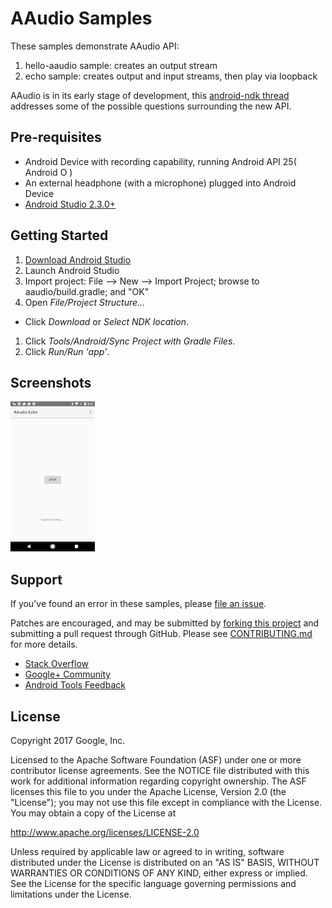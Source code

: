 AAudio Samples
==============
These samples demonstrate AAudio API:
1. hello-aaudio sample: creates an output stream
1. echo sample: creates output and input streams, then play via loopback

AAudio is in its early stage of development, this [android-ndk thread](https://groups.google.com/forum/#!topic/android-ndk/Ox7L8V5ZF5s) addresses some of the possible questions surrounding the new API.

Pre-requisites
-----------
* Android Device with recording capability, running Android API 25( Android O )
* An external headphone (with a microphone) plugged into Android Device
* [Android Studio 2.3.0+](https://developer.android.com/studio/index.html)

Getting Started
---------------
1. [Download Android Studio](https://developer.android.com/studio/index.html)
1. Launch Android Studio
1. Import project: File --> New --> Import Project; browse to aaudio/build.gradle; and "OK"
1. Open *File/Project Structure...*
  - Click *Download* or *Select NDK location*.
1. Click *Tools/Android/Sync Project with Gradle Files*.
1. Click *Run/Run 'app'*.

Screenshots
-----------
![screenshot](screenshot.png)

Support
-------
If you've found an error in these samples, please [file an issue](https://github.com/googlesamples/android-audio-high-performance/issues/new).

Patches are encouraged, and may be submitted by [forking this project](https://github.com/googlesamples/android-audio-high-performance/fork) and
submitting a pull request through GitHub. Please see [CONTRIBUTING.md](../CONTRIBUTING.md) for more details.

- [Stack Overflow](http://stackoverflow.com/questions/tagged/android-ndk)
- [Google+ Community](https://plus.google.com/communities/105153134372062985968)
- [Android Tools Feedback](http://tools.android.com/feedback)


License
-------
Copyright 2017 Google, Inc.

Licensed to the Apache Software Foundation (ASF) under one or more contributor
license agreements.  See the NOTICE file distributed with this work for
additional information regarding copyright ownership.  The ASF licenses this
file to you under the Apache License, Version 2.0 (the "License"); you may not
use this file except in compliance with the License.  You may obtain a copy of
the License at

http://www.apache.org/licenses/LICENSE-2.0

Unless required by applicable law or agreed to in writing, software
distributed under the License is distributed on an "AS IS" BASIS, WITHOUT
WARRANTIES OR CONDITIONS OF ANY KIND, either express or implied.  See the
License for the specific language governing permissions and limitations under
the License.


